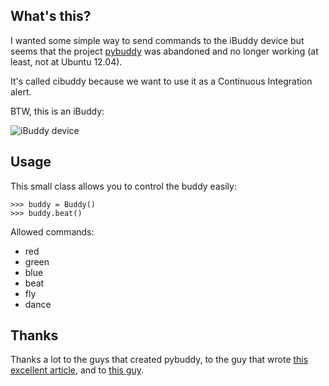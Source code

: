 What's this?
------------

I wanted some simple way to send commands to the iBuddy device but seems that
the project [pybuddy](https://github.com/ewall/pybuddy) was abandoned and no
longer working (at least, not at Ubuntu 12.04).

It's called cibuddy because we want to use it as a Continuous Integration
alert.

BTW, this is an iBuddy:

![iBuddy device](http://www.gadgets.co.uk/mas_assets/full/IBUDDY.gif)


Usage
-----

This small class allows you to control the buddy easily:

    >>> buddy = Buddy()
    >>> buddy.beat()

Allowed commands:

- red
- green
- blue
- beat
- fly
- dance


Thanks
------

Thanks a lot to the guys that created pybuddy, to the guy that wrote [this
excellent article](http://imakethin.gs/blog/hacking-the-usb-i-buddy), and
to [this guy](http://www.youtube.com/watch?v=oHg5SJYRHA0).
